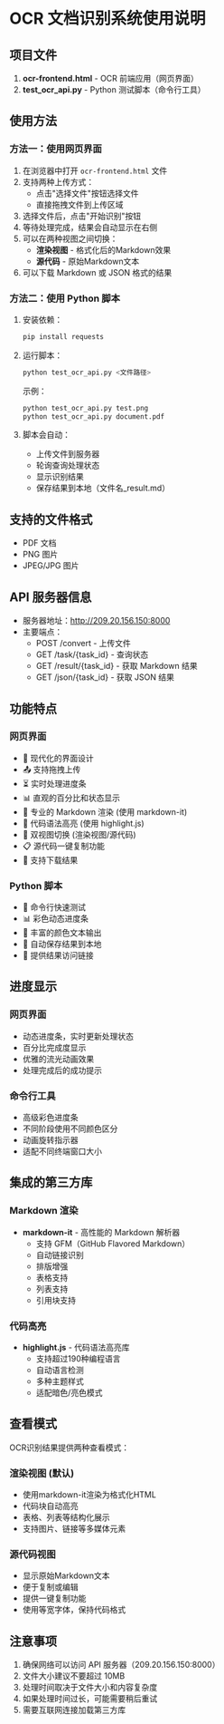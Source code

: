 # OCR 文档识别系统使用说明

## 项目文件

1. **ocr-frontend.html** - OCR 前端应用（网页界面）
2. **test_ocr_api.py** - Python 测试脚本（命令行工具）

## 使用方法

### 方法一：使用网页界面

1. 在浏览器中打开 `ocr-frontend.html` 文件
2. 支持两种上传方式：
   - 点击"选择文件"按钮选择文件
   - 直接拖拽文件到上传区域
3. 选择文件后，点击"开始识别"按钮
4. 等待处理完成，结果会自动显示在右侧
5. 可以在两种视图之间切换：
   - **渲染视图** - 格式化后的Markdown效果
   - **源代码** - 原始Markdown文本
6. 可以下载 Markdown 或 JSON 格式的结果

### 方法二：使用 Python 脚本

1. 安装依赖：
   ```bash
   pip install requests
   ```

2. 运行脚本：
   ```bash
   python test_ocr_api.py <文件路径>
   ```

   示例：
   ```bash
   python test_ocr_api.py test.png
   python test_ocr_api.py document.pdf
   ```

3. 脚本会自动：
   - 上传文件到服务器
   - 轮询查询处理状态
   - 显示识别结果
   - 保存结果到本地（文件名_result.md）

## 支持的文件格式

- PDF 文档
- PNG 图片
- JPEG/JPG 图片

## API 服务器信息

- 服务器地址：http://209.20.156.150:8000
- 主要端点：
  - POST /convert - 上传文件
  - GET /task/{task_id} - 查询状态
  - GET /result/{task_id} - 获取 Markdown 结果
  - GET /json/{task_id} - 获取 JSON 结果

## 功能特点

### 网页界面
- 🎨 现代化的界面设计
- 📤 支持拖拽上传
- ⏳ 实时处理进度条
- 📊 直观的百分比和状态显示
- 📝 专业的 Markdown 渲染 (使用 markdown-it)
- 🎨 代码语法高亮 (使用 highlight.js)
- 🔄 双视图切换 (渲染视图/源代码)
- 📋 源代码一键复制功能
- 💾 支持下载结果

### Python 脚本
- 🚀 命令行快速测试
- 📊 彩色动态进度条
- 🎨 丰富的颜色文本输出
- 💾 自动保存结果到本地
- 🔗 提供结果访问链接

## 进度显示

### 网页界面
- 动态进度条，实时更新处理状态
- 百分比完成度显示
- 优雅的流光动画效果
- 处理完成后的成功提示

### 命令行工具
- 高级彩色进度条
- 不同阶段使用不同颜色区分
- 动画旋转指示器
- 适配不同终端窗口大小

## 集成的第三方库

### Markdown 渲染
- **markdown-it** - 高性能的 Markdown 解析器
  - 支持 GFM（GitHub Flavored Markdown）
  - 自动链接识别
  - 排版增强
  - 表格支持
  - 列表支持
  - 引用块支持

### 代码高亮
- **highlight.js** - 代码语法高亮库
  - 支持超过190种编程语言
  - 自动语言检测
  - 多种主题样式
  - 适配暗色/亮色模式

## 查看模式

OCR识别结果提供两种查看模式：

### 渲染视图 (默认)
- 使用markdown-it渲染为格式化HTML
- 代码块自动高亮
- 表格、列表等结构化展示
- 支持图片、链接等多媒体元素

### 源代码视图
- 显示原始Markdown文本
- 便于复制或编辑
- 提供一键复制功能
- 使用等宽字体，保持代码格式

## 注意事项

1. 确保网络可以访问 API 服务器（209.20.156.150:8000）
2. 文件大小建议不要超过 10MB
3. 处理时间取决于文件大小和内容复杂度
4. 如果处理时间过长，可能需要稍后重试
5. 需要互联网连接加载第三方库 